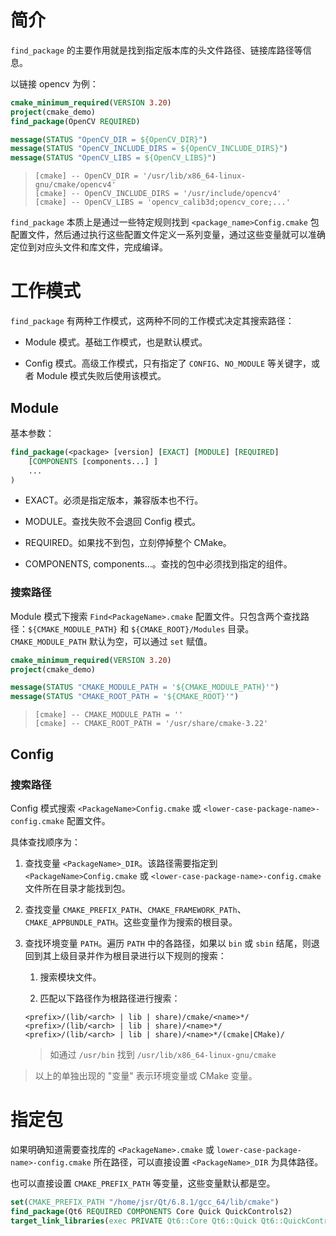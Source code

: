 # 简介

`find_package` 的主要作用就是找到指定版本库的头文件路径、链接库路径等信息。

以链接 opencv 为例：

```cmake
cmake_minimum_required(VERSION 3.20)
project(cmake_demo)
find_package(OpenCV REQUIRED)

message(STATUS "OpenCV_DIR = ${OpenCV_DIR}")
message(STATUS "OpenCV_INCLUDE_DIRS = ${OpenCV_INCLUDE_DIRS}")
message(STATUS "OpenCV_LIBS = ${OpenCV_LIBS}")
```

> ```shell
> [cmake] -- OpenCV_DIR = '/usr/lib/x86_64-linux-gnu/cmake/opencv4'
> [cmake] -- OpenCV_INCLUDE_DIRS = '/usr/include/opencv4'
> [cmake] -- OpenCV_LIBS = 'opencv_calib3d;opencv_core;...'
> ```

`find_package` 本质上是通过一些特定规则找到 `<package_name>Config.cmake` 包配置文件，然后通过执行这些配置文件定义一系列变量，通过这些变量就可以准确定位到对应头文件和库文件，完成编译。

# 工作模式

`find_package` 有两种工作模式，这两种不同的工作模式决定其搜索路径：

- Module 模式。基础工作模式，也是默认模式。

- Config 模式。高级工作模式，只有指定了 `CONFIG`、`NO_MODULE` 等关键字，或者 Module 模式失败后使用该模式。

## Module

基本参数：

```cmake
find_package(<package> [version] [EXACT] [MODULE] [REQUIRED]
    [COMPONENTS [components...] ]
    ...
)
```

- EXACT。必须是指定版本，兼容版本也不行。

- MODULE。查找失败不会退回 Config 模式。

- REQUIRED。如果找不到包，立刻停掉整个 CMake。

- COMPONENTS, components...。查找的包中必须找到指定的组件。

### 搜索路径

Module 模式下搜索 `Find<PackageName>.cmake` 配置文件。只包含两个查找路径：`${CMAKE_MODULE_PATH}` 和 `${CMAKE_ROOT}/Modules` 目录。`CMAKE_MODULE_PATH` 默认为空，可以通过 `set` 赋值。

```cmake
cmake_minimum_required(VERSION 3.20)
project(cmake_demo)

message(STATUS "CMAKE_MODULE_PATH = '${CMAKE_MODULE_PATH}'")
message(STATUS "CMAKE_ROOT_PATH = '${CMAKE_ROOT}'")
```

> ```shell
> [cmake] -- CMAKE_MODULE_PATH = ''
> [cmake] -- CMAKE_ROOT_PATH = '/usr/share/cmake-3.22'
> ```

## Config

### 搜索路径

Config 模式搜索 `<PackageName>Config.cmake` 或 `<lower-case-package-name>-config.cmake` 配置文件。

具体查找顺序为：

1. 查找变量 `<PackageName>_DIR`。该路径需要指定到 `<PackageName>Config.cmake` 或 `<lower-case-package-name>-config.cmake` 文件所在目录才能找到包。

2. 查找变量 `CMAKE_PREFIX_PATH`、`CMAKE_FRAMEWORK_PATh`、`CMAKE_APPBUNDLE_PATH`。这些变量作为搜索的根目录。

3. 查找环境变量 `PATH`。遍历 `PATH` 中的各路径，如果以 `bin` 或 `sbin` 结尾，则退回到其上级目录并作为根目录进行以下规则的搜索：

   1. 搜索模块文件。

   2. 匹配以下路径作为根路径进行搜索：

   ```shell
   <prefix>/(lib/<arch> | lib | share)/cmake/<name>*/
   <prefix>/(lib/<arch> | lib | share)/<name>*/
   <prefix>/(lib/<arch> | lib | share)/<name>*/(cmake|CMake)/
   ```

   > 如通过 `/usr/bin` 找到 `/usr/lib/x86_64-linux-gnu/cmake`

> 以上的单独出现的 "变量" 表示环境变量或 CMake 变量。

# 指定包

如果明确知道需要查找库的 `<PackageName>.cmake` 或 `lower-case-package-name>-config.cmake` 所在路径，可以直接设置 `<PackageName>_DIR` 为具体路径。

也可以直接设置 `CMAKE_PREFIX_PATH` 等变量，这些变量默认都是空。

```cmake
set(CMAKE_PREFIX_PATH "/home/jsr/Qt/6.8.1/gcc_64/lib/cmake")
find_package(Qt6 REQUIRED COMPONENTS Core Quick QuickControls2)
target_link_libraries(exec PRIVATE Qt6::Core Qt6::Quick Qt6::QuickControls2)
```
